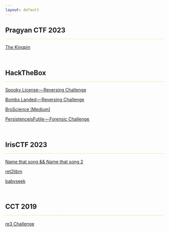 ```yaml
---
layout: default
---
```




<style>
h2#hackthebox, h2#pragyan-ctf-2023, h2#irisctf-2023, h2#cct-2019{
  border-bottom: 1px dashed #b5e853;
  height: 40px;
}
</style>

## Pragyan CTF 2023


[The Kingpin](./blogs/pragyan/kingpin.html)


&#160;

## HackTheBox



[Spooky License — Reversing Challenge](./blogs/htb/spookylicense/spookylicense.html)



[Bombs Landed — Reversing Challenge](./blogs/htb/bombslanded/bombslanded.html)



[BroScience (Medium)](./blogs/htb/broscience/broscience.html)



[PersistenceisFutile — Forensic Challenge ](./blogs/htb/persistenceisfutile/persistenceisfutile.html)

&#160;

## IrisCTF 2023


[Name that song && Name that song 2](./blogs/irisctf/namethatsong/namethatsong.html)



[ret2libm](./blogs/irisctf/ret2libm/ret2libm.html)



[babyseek](./blogs/irisctf/babyseek/babyseek.html)

&#160;

## CCT 2019


[re3 Challenge](./blogs/re3/re3.html)


